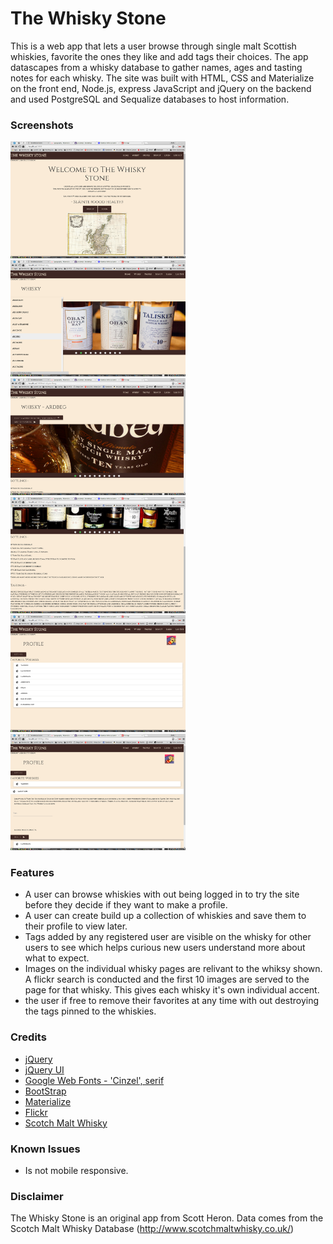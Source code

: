 # The Whisky Stone

This is a web app that lets a user browse through single malt Scottish whiskies, favorite the ones they like and add tags their choices. The app datascapes from a whisky database to gather names, ages and tasting notes for each whisky. The site was built with HTML, CSS and Materialize on the front end, Node.js, express JavaScript and jQuery on the backend and used PostgreSQL and Sequalize databases to host information.

### Screenshots
<img src="./static/img/screenshots/1.png" width="280">
<img src="./static/img/screenshots/2.png" width="280">
<img src="./static/img/screenshots/3.png" width="280">
<img src="./static/img/screenshots/4.png" width="280">
<img src="./static/img/screenshots/5.png" width="280">
<img src="./static/img/screenshots/6.png" width="280">

### Features
* A user can browse whiskies with out being logged in to try the site before they decide if they want to make a profile.
* A user can create build up a collection of whiskies and save them to their profile to view later.
* Tags added by any registered user are visible on the whisky for other users to see which helps curious new users understand more about what to expect.
* Images on the individual whisky pages are relivant to the whiksy shown. A flickr search is conducted and the first 10 images are served to the page for that whisky. This gives each whisky it's own individual accent.
* the user if free to remove their favorites at any time with out destroying the tags pinned to the whiskies. 

### Credits
* [jQuery](http://jquery.com)
* [jQuery UI](http://jqueryui.com)
* [Google Web Fonts - 'Cinzel', serif](http://google.com/fonts)
* [BootStrap](https://netdna.bootstrapcdn.com)
* [Materialize](http://materializecss.com/)
* [Flickr](https://www.npmjs.com/package/flickrapi)
* [Scotch Malt Whisky](http://www.scotchmaltwhisky.co.uk/)

### Known Issues
* Is not mobile responsive.

### Disclaimer
The Whisky Stone is an original app from Scott Heron. Data comes from the Scotch Malt Whisky Database (http://www.scotchmaltwhisky.co.uk/)

